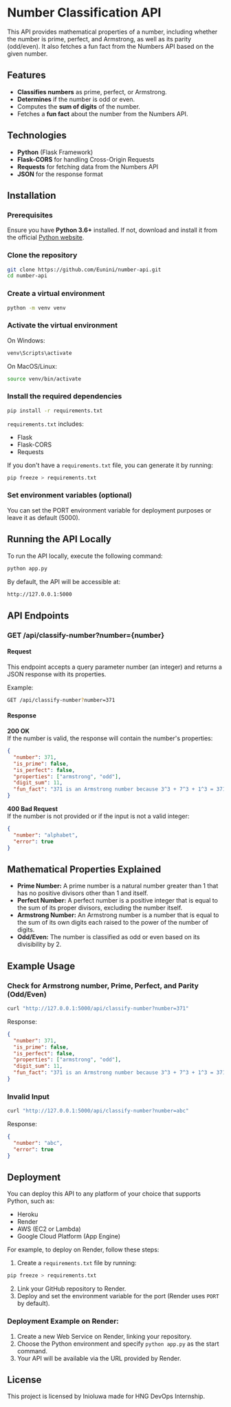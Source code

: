 
# Number Classification API

This API provides mathematical properties of a number, including whether the number is prime, perfect, and Armstrong, as well as its parity (odd/even). It also fetches a fun fact from the Numbers API based on the given number.

## Features
- **Classifies numbers** as prime, perfect, or Armstrong.
- **Determines** if the number is odd or even.
- Computes the **sum of digits** of the number.
- Fetches a **fun fact** about the number from the Numbers API.

## Technologies
- **Python** (Flask Framework)
- **Flask-CORS** for handling Cross-Origin Requests
- **Requests** for fetching data from the Numbers API
- **JSON** for the response format

## Installation

### Prerequisites
Ensure you have **Python 3.6+** installed. If not, download and install it from the official [Python website](https://www.python.org/downloads/).

### Clone the repository
```bash
git clone https://github.com/Eunini/number-api.git
cd number-api
```

### Create a virtual environment
```bash
python -m venv venv
```

### Activate the virtual environment
On Windows:
```bash
venv\Scripts\activate
```
On MacOS/Linux:
```bash
source venv/bin/activate
```

### Install the required dependencies
```bash
pip install -r requirements.txt
```
`requirements.txt` includes:
- Flask
- Flask-CORS
- Requests

If you don't have a `requirements.txt` file, you can generate it by running:
```bash
pip freeze > requirements.txt
```

### Set environment variables (optional)
You can set the PORT environment variable for deployment purposes or leave it as default (5000).

## Running the API Locally
To run the API locally, execute the following command:
```bash
python app.py
```
By default, the API will be accessible at:
```bash
http://127.0.0.1:5000
```

## API Endpoints

### GET /api/classify-number?number={number}
#### Request
This endpoint accepts a query parameter number (an integer) and returns a JSON response with its properties.

Example:
```bash
GET /api/classify-number?number=371
```

#### Response

**200 OK**  
If the number is valid, the response will contain the number's properties:
```json
{
  "number": 371,
  "is_prime": false,
  "is_perfect": false,
  "properties": ["armstrong", "odd"],
  "digit_sum": 11,
  "fun_fact": "371 is an Armstrong number because 3^3 + 7^3 + 1^3 = 371"
}
```

**400 Bad Request**  
If the number is not provided or if the input is not a valid integer:
```json
{
  "number": "alphabet",
  "error": true
}
```

## Mathematical Properties Explained
- **Prime Number:** A prime number is a natural number greater than 1 that has no positive divisors other than 1 and itself.
- **Perfect Number:** A perfect number is a positive integer that is equal to the sum of its proper divisors, excluding the number itself.
- **Armstrong Number:** An Armstrong number is a number that is equal to the sum of its own digits each raised to the power of the number of digits.
- **Odd/Even:** The number is classified as odd or even based on its divisibility by 2.

## Example Usage

### Check for Armstrong number, Prime, Perfect, and Parity (Odd/Even)
```bash
curl "http://127.0.0.1:5000/api/classify-number?number=371"
```
Response:
```json
{
  "number": 371,
  "is_prime": false,
  "is_perfect": false,
  "properties": ["armstrong", "odd"],
  "digit_sum": 11,
  "fun_fact": "371 is an Armstrong number because 3^3 + 7^3 + 1^3 = 371"
}
```

### Invalid Input
```bash
curl "http://127.0.0.1:5000/api/classify-number?number=abc"
```
Response:
```json
{
  "number": "abc",
  "error": true
}
```

## Deployment
You can deploy this API to any platform of your choice that supports Python, such as:
- Heroku
- Render
- AWS (EC2 or Lambda)
- Google Cloud Platform (App Engine)

For example, to deploy on Render, follow these steps:
1. Create a `requirements.txt` file by running:
```bash
pip freeze > requirements.txt
```
2. Link your GitHub repository to Render.
3. Deploy and set the environment variable for the port (Render uses `PORT` by default).

### Deployment Example on Render:
1. Create a new Web Service on Render, linking your repository.
2. Choose the Python environment and specify `python app.py` as the start command.
3. Your API will be available via the URL provided by Render.

## License
This project is licensed by Inioluwa made for HNG DevOps Internship.
